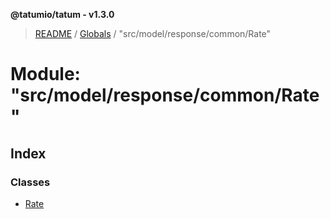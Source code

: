 **@tatumio/tatum - v1.3.0**

> [README](../README.md) / [Globals](../globals.md) / "src/model/response/common/Rate"

# Module: "src/model/response/common/Rate"

## Index

### Classes

* [Rate](../classes/_src_model_response_common_rate_.rate.md)
